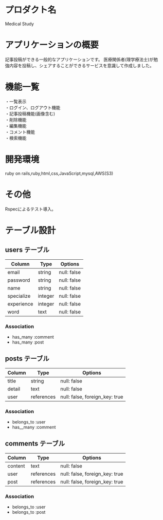 # プロダクト名
Medical Study

# アプリケーションの概要
記事投稿ができる一般的なアプリケーションです。
医療関係者(理学療法士)が勉強内容を投稿し、シェアすることができるサービスを意識して作成しました。

# 機能一覧
・一覧表示  
・ログイン、ログアウト機能  
・記事投稿機能(画像含む)  
・削除機能  
・編集機能  
・コメント機能  
・検索機能

# 開発環境
ruby on rails,ruby,html,css,JavaScript,mysql,AWS(S3)

# その他
Rspecによるテスト導入。

# テーブル設計

## users テーブル

| Column                    | Type    | Options     |
| --------                  | ------- | ----------- |
| email                     | string  | null: false |
| password                  | string  | null: false |
| name                      | string  | null: false |
| specialize                | integer | null: false |
| experience                | integer | null: false |
| word                      | text    | null: false |


### Association

- has_many :comment
- has_many :post

## posts テーブル

| Column                       | Type       | Options                        |
| ---------------------------- | ---------- | ------------------------------ |
| title                        | string     | null: false                    |
| detail                       | text       | null: false                    |
| user                         | references | null: false, foreign_key: true |

 ### Association

- belongs_to :user
- has__many  :comment

## comments テーブル

| Column                       | Type       | Options                        |
| ---------------------------- | ---------- | ------------------------------ |
| content                      | text       | null: false                    |
| user                         | references | null: false, foreign_key: true |
| post                         | references | null: false, foreign_key: true |


 ### Association

- belongs_to :user
- belongs_to :post
